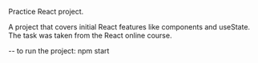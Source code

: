 Practice React project.

A project that covers initial React features like components and useState.
The task was taken from the React online course.

-- to run the project:
npm start
